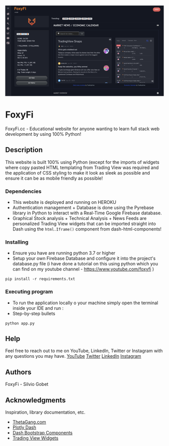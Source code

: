 ![Screenshot](assets/read_me_screenshot.png)

# FoxyFi

FoxyFi.cc - Educational website for anyone wanting to learn full stack web development by using 100% Python!

## Description

This website is built 100% using Python (except for the imports of widgets where copy pasted HTML templating from 
Trading View was required and the application of CSS styling to make it look as sleek as possible and ensure it can be as mobile friendly as possible!

### Dependencies

* This website is deployed and running on HEROKU
* Authentication management + Database is done using the Pyrebase library in Python to interact with a Real-Time Google Firebase database.
* Graphical Stock analysis + Technical Analysis + News Feeds are personalized Trading View widgets that can be imported straight into Dash using the
```html.Iframe()``` component from dash-html-components!

### Installing

* Ensure you have are running python 3.7 or higher
* Setup your own Firebase Database and configure it into the project's database.py file 
 (i have done a tutorial on this using python which you can find on my youtube channel - https://www.youtube.com/foxyfi )
```
pip install -r requirements.txt
```

### Executing program

* To run the application locally o your machine simply open the terminal inside your IDE and run :
* Step-by-step bullets
```
python app.py
```

## Help

Feel free to reach out to me on YouTube, LinkedIn, Twitter or Instagram with any questions you may have.
[YouTube](https://www.youtube.com/foxyfi)
[Twitter](https://twitter.com/Silviogobet)
[LinkedIn](https://www.linkedin.com/in/silviogobet/)
[Instagram](https://www.instagram.com/silviogobet/?hl=en)

## Authors

FoxyFi - Silvio Gobet


## Acknowledgments

Inspiration, library documentation, etc.
* [ThetaGang.com](https://thetagang.com)
* [Plotly Dash](https://plotly.com/dash/)
* [Dash Bootstrap Components](https://dash-bootstrap-components.opensource.faculty.ai)
* [Trading View Widgets](https://www.tradingview.com/widget/)
